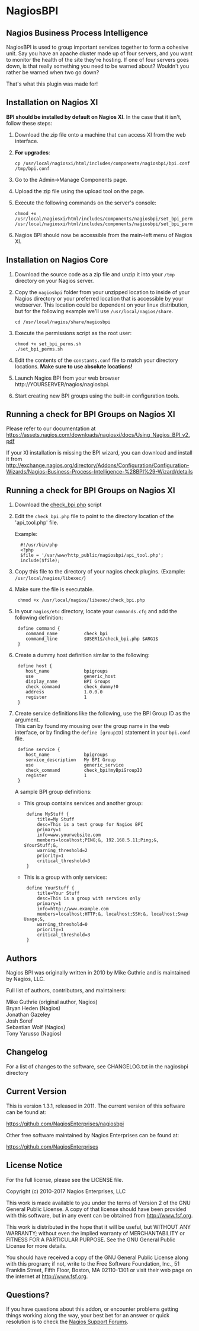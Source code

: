 NagiosBPI
=========

## Nagios Business Process Intelligence

NagiosBPI is used to group important services together to form a cohesive unit. 
Say you have an apache cluster made up of four servers, and you want to monitor 
the health of the site they're hosting. If one of four servers goes down, 
is that really something you need to be warned about? Wouldn't you rather be warned 
when two go down?

That's what this plugin was made for!


Installation on Nagios XI
-------------------------
<b>BPI should be installed by default on Nagios XI</b>. In the case that it 
isn't, follow these steps:

1. Download the zip file onto a machine that can access XI from the web interface.

2. **For upgrades**:
   
       cp /usr/local/nagiosxi/html/includes/components/nagiosbpi/bpi.conf /tmp/bpi.conf

3. Go to the Admin->Manage Components page.

4. Upload the zip file using the upload tool on the page.

5. Execute the following commands on the server's console:

       chmod +x /usr/local/nagiosxi/html/includes/components/nagiosbpi/set_bpi_perms.sh
       /usr/local/nagiosxi/html/includes/components/nagiosbpi/set_bpi_perms.sh

6. Nagios BPI should now be accessible from the main-left menu of Nagios XI.


Installation on Nagios Core
---------------------------

1. Download the source code as a zip file and unzip it 
   into your `/tmp` directory on your Nagios server.

2. Copy the `nagiosbpi` folder from your unzipped location to inside of 
   your Nagios directory or your preferred location that is accessible 
   by your webserver. This location could be dependent on your linux 
   distribution, but for the following example we'll use 
   `/usr/local/nagios/share`.

       cd /usr/local/nagios/share/nagiosbpi 

3. Execute the permissions script as the root user:

       chmod +x set_bpi_perms.sh
       ./set_bpi_perms.sh

4. Edit the contents of the `constants.conf` file to match your directory 
   locations. **Make sure to use absolute locations!**

5. Launch Nagios BPI from your web browser http://YOURSERVER/nagios/nagiosbpi.

6. Start creating new BPI groups using the built-in configuration tools.


Running a check for BPI Groups on Nagios XI
-------------------------------------------

Please refer to our documentation at 
https://assets.nagios.com/downloads/nagiosxi/docs/Using_Nagios_BPI_v2.pdf

If your XI installation is missing the BPI wizard, you can download and 
install it from 
http://exchange.nagios.org/directory/Addons/Configuration/Configuration-Wizards/Nagios-Business-Process-Intelligence-%28BPI%29-Wizard/details


Running a check for BPI Groups on Nagios XI
-------------------------------------------

1. Download the [check_bpi.php](https://raw.githubusercontent.com/NagiosEnterprises/nagiosbpi/master/nagiosbpi/check_bpi.php) script
2. Edit the `check_bpi.php` file to point to the directory location of the 'api_tool.php' file.  
   
     Example:

         #!/usr/bin/php 
         <?php
         $file = '/var/www/http_public/nagiosbpi/api_tool.php'; 
         include($file);

3. Copy this file to the directory of your nagios check plugins. (Example: `/usr/local/nagios/libexec/`)
4. Make sure the file is executable.

        chmod +x /usr/local/nagios/libexec/check_bpi.php

5. In your `nagios/etc` directory, locate your `commands.cfg` and add the following definition:

        define command {
           command_name          check_bpi
           command_line          $USER1$/check_bpi.php $ARG1$
        }

6. Create a dummy host definition similar to the following:

        define host {
           host_name             bpigroups
           use                   generic_host
           display_name          BPI Groups
           check_command         check_dummy!0
           address               1.0.0.0
           register              1
        }

7. Create service definitions like the following, use the BPI Group ID as the argument.  
   This can by found my mousing over the group name in the web interface, or by finding the `define [groupID]` statement in your `bpi.conf` file.

        define service {
           host_name             bpigroups
           service_description   My BPI Group 
           use                   generic_service
           check_command         check_bpi!myBpiGroupID
           register              1
        }   

   A sample BPI group definitions:

     * This group contains services and another group:

            define MyStuff {
                title=My Stuff
                desc=This is a test group for Nagios BPI
                primary=1
                info=www.yourwebsite.com
                members=localhost;PING;&, 192.168.5.11;Ping;&, $YourStuff;&, 
                warning_threshold=2 
                priority=1 
                critical_threshold=3
            }

     * This is a group with only services:

            define YourStuff {
                title=Your Stuff
                desc=This is a group with services only 
                primary=1
                info=http://www.example.com
                members=localhost;HTTP;&, localhost;SSH;&, localhost;Swap Usage;&, 
                warning_threshold=0
                priority=1
                critical_threshold=3
            }

Authors
-------

Nagios BPI was originally written in 2010 by Mike Guthrie and is maintained by
Nagios, LLC.

Full list of authors, contributors, and maintainers:

Mike Guthrie (original author, Nagios)  
Bryan Heden (Nagios)  
Jonathan Gazeley  
Josh Soref  
Sebastian Wolf (Nagios)  
Tony Yarusso (Nagios)  

Changelog
---------

For a list of changes to the software, see CHANGELOG.txt in the nagiosbpi 
directory

Current Version
---------------

This is version 1.3.1, released in 2011. The current version of this software
can be found at:

https://github.com/NagiosEnterprises/nagiosbpi

Other free software maintained by Nagios Enterprises can be found at:

https://github.com/NagiosEnterprises

License Notice
--------------

For the full license, please see the LICENSE file.

Copyright (c) 2010-2017 Nagios Enterprises, LLC

This work is made available to you under the terms of Version 2 of
the GNU General Public License. A copy of that license should have
been provided with this software, but in any event can be obtained
from http://www.fsf.org.

This work is distributed in the hope that it will be useful, but
WITHOUT ANY WARRANTY; without even the implied warranty of
MERCHANTABILITY or FITNESS FOR A PARTICULAR PURPOSE. See the GNU
General Public License for more details.

You should have received a copy of the GNU General Public License
along with this program; if not, write to the Free Software
Foundation, Inc., 51 Franklin Street, Fifth Floor, Boston, MA
02110-1301 or visit their web page on the internet at
http://www.fsf.org.

Questions?
----------

If you have questions about this addon, or encounter problems getting things
working along the way, your best bet for an answer or quick resolution is to check the
[Nagios Support Forums](https://support.nagios.com/forum/viewforum.php?f=5).

